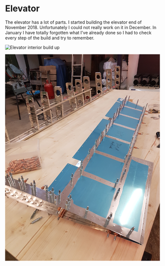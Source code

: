 # Elevator

The elevator has a lot of parts. I started building the elevator end of November 2018. Unfortunately I could not really work on it in December. In January I have totally forgotten what I've already done so I had to check every step of the build and try to remember.

![Elevator interior build up](../.gitbook/assets/20181208_215742.jpg)

![Left elevator. On the aft you can see the recess where the trim tab goes.](../.gitbook/assets/20181209_171022.jpg)

